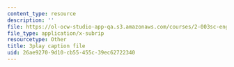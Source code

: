 ```yaml
---
content_type: resource
description: ''
file: https://ol-ocw-studio-app-qa.s3.amazonaws.com/courses/2-003sc-engineering-dynamics-fall-2011/26ae92709d10cb55455c39ec62722340_p9DHjoLS3GA.srt
file_type: application/x-subrip
resourcetype: Other
title: 3play caption file
uid: 26ae9270-9d10-cb55-455c-39ec62722340
---
```

